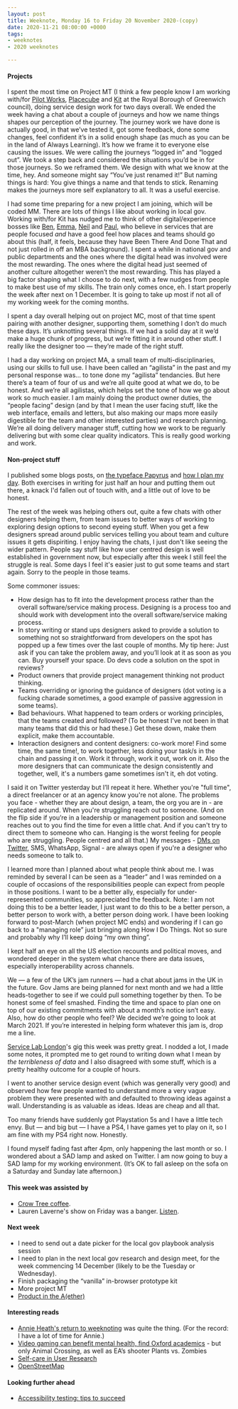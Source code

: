```yaml
---
layout: post
title: Weeknote, Monday 16 to Friday 20 November 2020-(copy)
date: 2020-11-21 08:00:00 +0000
tags:
- weeknotes
- 2020 weeknotes

---
```

#### Projects

I spent the most time on Project MT (I think a few people know I am working with/for [Pilot Works](https://pilot.works), [Placecube](https://www.placecube.com) and [Kit](https://twitter.com/kitterati) at the Royal Borough of Greenwich council), doing service design work for two days overall. We ended the week having a chat about a couple of journeys and how we name things shapes our perception of the journey. The journey work we have done is actually good, in that we’ve tested it, got some feedback, done some changes, feel confident it’s in a solid enough shape (as much as you can be in the land of Always Learning). It’s how we frame it to everyone else causing the issues. We were calling the journeys “logged in” and “logged out”. We took a step back and considered the situations you’d be in for those journeys. So we reframed them. We design with what we know at the time, hey. And someone might say “You’ve just renamed it!” But naming things is hard: You give things a name and that tends to stick. Renaming makes the journeys more self explanatory to all. It was a useful exercise.

I had some time preparing for a new project I am joining, which will be coded MM. There are lots of things I like about working in local gov. Working with/for Kit has nudged me to think of other digital/experience bosses like [Ben](https://twitter.com/benunsworth), [Emma](https://twitter.com/Emm_McG), [Neil](https://twitter.com/neillyneil) and [Paul](https://twitter.com/pdbrewer), who believe in services that are people focused _and_ have a good feel how places and teams should go about this (half, it feels, because they have Been There And Done That and not just rolled in off an MBA background). I spent a while in national gov and public departments and the ones where the digital head was involved were the most rewarding. The ones where the digital head just seemed of another culture altogether weren’t the most rewarding. This has played a big factor shaping what I choose to do next, with a few nudges from people to make best use of my skills. The train only comes once, eh. I start properly the week after next on 1 December. It is going to take up most if not all of my working week for the coming months.

I spent a day overall helping out on project MC, most of that time spent pairing with another designer, supporting them, something I don’t do much these days. It’s unknotting several things. If we had a solid day at it we’d make a huge chunk of progress, but we’re fitting it in around other stuff. I really like the designer too — they’re made of the right stuff.

I had a day working on project MA, a small team of multi-disciplinaries, using our skills to full use. I have been called an “agilista” in the past and my personal response was… to tone done my “agilista” tendancies. But here there’s a team of four of us and we’re all quite good at what we do, to be honest. And we’re all agilistas, which helps set the tone of how we go about work so much easier. I am mainly doing the product owner duties, the “people facing” design (and by that I mean the user facing stuff, like the web interface, emails and letters, but also making our maps more easily digestible for the team and other interested parties) and research planning. We’re all doing delivery manager stuff, cutting how we work to be reguarly delivering but with some clear quality indicators. This is really good working and work.

#### Non-project stuff

I published some blogs posts, on [the typeface Papyrus](https://officeofwilson.medium.com/papyrus-90b72d659734) and [how I plan my day](https://officeofwilson.medium.com/how-i-plan-my-day-9b487703ef5b). Both exercises in writing for just half an hour and putting them out there, a knack I'd fallen out of touch with, and a little out of love to be honest.

The rest of the week was helping others out, quite a few chats with other designers helping them, from team issues to better ways of working to exploring design options to second eyeing stuff. When you get a few designers spread around public services telling you about team and culture issues it gets dispiriting. I enjoy having the chats, I just don't like seeing the wider pattern. People say stuff like how user centred design is well established in government now, but especially after this week I still feel the struggle is real. Some days I feel it's easier just to gut some teams and start again. Sorry to the people in those teams.

Some commoner issues:

* How design has to fit into the development process rather than the overall software/service making process. Designing is a process too and should work with development into the overall software/service making process.
* In story writing or stand ups designers asked to provide a solution to something not so straightforward from developers on the spot has popped up a few times over the last couple of months. My tip here: Just ask if you can take the problem away, and you’ll look at it as soon as you can. Buy yourself your space. Do devs code a solution on the spot in reviews?
* Product owners that provide project management thinking not product thinking.
* Teams overriding or ignoring the guidance of designers (dot voting is a fucking charade sometimes, a good example of passive aggression in some teams).
* Bad behaviours. What happened to team orders or working principles, that the teams created and followed? (To be honest I’ve not been in that many teams that did this or had these.) Get these down, make them explicit, make them accountable.
* Interaction designers and content designers: co-work more! Find some time, the same time!, to work together, less doing your task/s in the chain and passing it on. Work it through, work it out, work on it. Also the more designers that can communicate the design consistently and together, well, it's a numbers game sometimes isn't it, eh dot voting.

I said it on Twitter yesterday but I’ll repeat it here. Whether you're "full time", a direct freelancer or at an agency know you're not alone. The problems you face - whether they are about design, a team, the org you are in - are replicated around. When you're struggling reach out to someone. (And on the flip side if you’re in a leadership or management position and someone reaches out to you find the time for even a little chat. And if you can't try to direct them to someone who can. Hanging is the worst feeling for people who are struggling. People centred and all that.) My messages - [DMs on Twitter](https://twitter.com/OfficeOfWilson), SMS, WhatsApp, Signal - are always open if you're a designer who needs someone to talk to.

I learned more than I planned about what people think about me. I was reminded by several I can be seen as a “leader” and I was reminded on a couple of occasions of the responsibilities people can expect from people in those positions. I want to be a better ally, especially for under-represented communities, so appreciated the feedback. Note: I am not doing this to be a better leader, I just want to do this to be a better person, a better person to work with, a better person doing work. I have been looking forward to post-March (when project MC ends) and wondering if I can go back to a "managing role” just bringing along How I Do Things. Not so sure and probably why I’ll keep doing “my own thing”.

I kept half an eye on all the US election recounts and political moves, and wondered deeper in the system what chance there are data issues, especially interoperability across channels.

We — a few of the UK’s jam runners — had a chat about jams in the UK in the future. Gov Jams are being planned for next month and we had a little heads-together to see if we could pull something together by then. To be honest some of feel smashed. Finding the time and space to plan one on top of our existing commitments with about a month’s notice isn’t easy. Also, how do other people who feel? We decided we’re going to look at March 2021. If you’re interested in helping form whatever this jam is, drop me a line.

[Service Lab London](https://www.weareservicelab.com)'s gig this week was pretty great. I nodded a lot, I made some notes, it prompted me to get round to writing down what I mean by _the terribleness of data_ and I also disagreed with some stuff, which is a pretty healthy outcome for a couple of hours.

I went to another service design event (which was generally very good) and observed how few people wanted to understand more a very vague problem they were presented with and defaulted to throwing ideas against a wall. Understanding is as valuable as ideas. Ideas are cheap and all that.

Too many friends have suddenly got Playstation 5s and I have a little tech envy. But — and big but — I have a PS4, I have games yet to play on it, so I am fine with my PS4 right now. Honestly.

I found myself fading fast after 4pm, only happening the last month or so. I wondered about a SAD lamp and asked on Twitter. I am now going to buy a SAD lamp for my working environment. (It’s OK to fall asleep on the sofa on a Saturday and Sunday late afternoon.)

#### This week was assisted by

* [Crow Tree coffee](https://darkwoodscoffee.co.uk/our-coffee/crow-tree).
* Lauren Laverne's show on Friday was a banger. [Listen](https://www.bbc.co.uk/programmes/m000pj0z).

#### Next week

* I need to send out a date picker for the local gov playbook analysis session
* I need to plan in the next local gov research and design meet, for the week commencing 14 December (likely to be the Tuesday or Wednesday).
* Finish packaging the “vanilla” in-browser prototype kit
* More project MT
* [Product in the A(ether)](https://www.pita.social)

#### Interesting reads

* [Annie Heath's return to weeknoting](https://annie3h.medium.com/weeknotes-s02e01-b6582699092b) was quite the thing. (For the record: I have a lot of time for Annie.)
* [Video gaming can benefit mental health, find Oxford academics](https://www.theguardian.com/games/2020/nov/16/video-gaming-can-benefit-mental-health-find-oxford-academics) - but only Animal Crossing, as well as EA’s shooter Plants vs. Zombies
* [Self-care in User Research](https://medium.com/@janereid73/self-care-in-user-research-765b5869a5e8)
* [OpenStreetMap](https://joemorrison.medium.com/openstreetmap-is-having-a-moment-dcc7eef1bb01)

#### Looking further ahead

* [Accessibility testing: tips to succeed](https://www.eventbrite.co.uk/e/accessibility-testing-tips-to-succeed-tickets-129468558945)